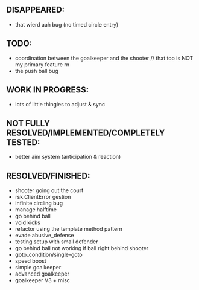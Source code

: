 ## DISAPPEARED:
- that wierd aah bug (no timed circle entry)

## TODO:

- coordination between the goalkeeper and the shooter // that too is NOT my primary feature rn 
- the push ball bug

## WORK IN PROGRESS:
- lots of little thingies to adjust & sync

## NOT FULLY RESOLVED/IMPLEMENTED/COMPLETELY TESTED:
- better aim system (anticipation & reaction)

## RESOLVED/FINISHED:
- shooter going out the court
- rsk.ClientError gestion
- infinite circling bug
- manage halftime
- go behind ball
- void kicks
- refactor using the template method pattern
- evade abusive_defense
- testing setup with small defender
- go behind ball not working if ball right behind shooter
- goto_condition/single-goto
- speed boost
- simple goalkeeper
- advanced goalkeeper
- goalkeeper V3 + misc
